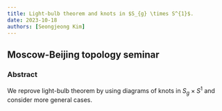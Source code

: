 ```yaml
---
title: Light-bulb theorem and knots in $S_{g} \times S^{1}$.
date: 2023-10-18
authors: [Seongjeong Kim]
---
```


## Moscow-Beijing topology seminar

### Abstract

We reprove light-bulb theorem by using diagrams of knots in $S_{g} \times S^{1}$ and consider more general cases.
 





